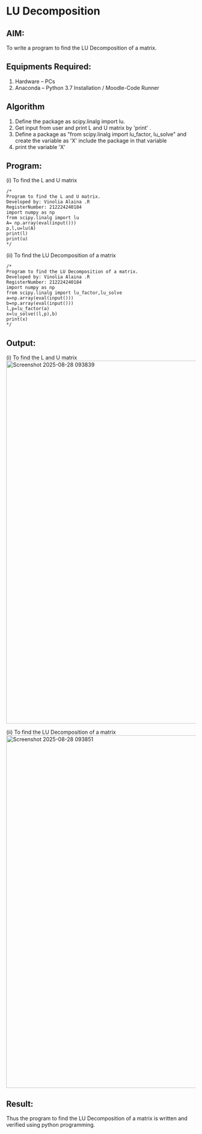 # LU Decomposition 

## AIM:
To write a program to find the LU Decomposition of a matrix.

## Equipments Required:
1. Hardware – PCs
2. Anaconda – Python 3.7 Installation / Moodle-Code Runner

## Algorithm
1. Define the package as scipy.linalg import lu.
2. Get input from user and print L and U matrix by 'print' .
3. Define a package as "from scipy.linalg import lu_factor, lu_solve" and create the variable as 'X' include the package in that variable
4. print the variable 'X'

## Program:
(i) To find the L and U matrix
```
/*
Program to find the L and U matrix.
Developed by: Vinolia Alaina .R
RegisterNumber: 212224240184
import numpy as np
from scipy.linalg import lu
A= np.array(eval(input()))
p,l,u=lu(A)
print(l)
print(u)
*/
```
(ii) To find the LU Decomposition of a matrix
```
/*
Program to find the LU Decomposition of a matrix.
Developed by: Vinolia Alaina .R
RegisterNumber: 212224240184
import numpy as np
from scipy.linalg import lu_factor,lu_solve
a=np.array(eval(input()))
b=np.array(eval(input()))
l,p=lu_factor(a)
x=lu_solve((l,p),b)
print(x)
*/
```

## Output:
(i) To find the L and U matrix
<img width="1213" height="962" alt="Screenshot 2025-08-28 093839" src="https://github.com/user-attachments/assets/7f9438f2-875f-452a-957c-a861b9e3598e" />

(ii) To find the LU Decomposition of a matrix
<img width="1170" height="935" alt="Screenshot 2025-08-28 093851" src="https://github.com/user-attachments/assets/65d63ee9-9ad5-44e5-8b03-de6a731bfd21" />


## Result:
Thus the program to find the LU Decomposition of a matrix is written and verified using python programming.

